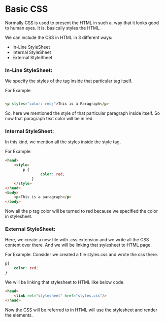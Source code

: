 # Basic CSS

Normally CSS is used to present the HTML in such a. way that it looks good to human eyes. It is. basically styles the HTML.

We can include the CSS in HTML in 3 different ways:

- In-Line StyleSheet
- Internal StyleSheet
- External StyleSheet

### In-Line StyleSheet:

We specify the styles of the tag inside that particular tag itself.

For Example:

```html

<p styles="color: red;">This is a Paragraph</p>
```

So, here we mentioned the style of that particular paragraph inside itself. So now that paragraph text color will be in red.

### Internal StyleSheet:

In this kind, we mention all the styles inside the style tag.

For Example:

```html
<head>
	<style>
		p {
				color: red;
			}
	</style>
</head>
<body>
	<p>This is a paragraph</p>
</body>
```

Now all the p tag color will be turned to red because we specified the color in stylesheet.

### External StyleSheet:

Here, we create a new file with .css extension and we write all the CSS content over there. And we will be linking that stylesheet to HTML page.

For Example:
Consider we created a file styles.css and wrote the css there.

```css
p{
	color: red;
}
```

We will be linking that stylesheet to HTML like below code:

```html
<head>
	<link rel="stylesheet" href="styles.css"/>
</head>
```

Now the CSS will be referred to in HTML will use the stylesheet and render the elements.